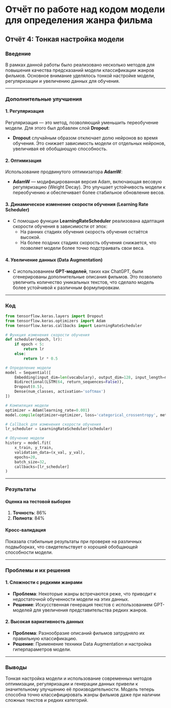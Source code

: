 # Отчёт по работе над кодом модели для определения жанра фильма

## Отчёт 4: Тонкая настройка модели

### Введение
В рамках данной работы было реализовано несколько методов для повышения качества предсказаний модели классификации жанров фильмов. Основное внимание уделялось тонкой настройке модели, регуляризации и увеличению данных для обучения.

---

### Дополнительные улучшения

#### 1. **Регуляризация**
Регуляризация — это метод, позволяющий уменьшить переобучение модели. Для этого был добавлен слой **Dropout**:
- **Dropout** случайным образом отключает долю нейронов во время обучения. Это снижает зависимость модели от отдельных нейронов, увеличивая её обобщающую способность.

#### 2. **Оптимизация**
Использование продвинутого оптимизатора **AdamW**:
- **AdamW** — модифицированная версия Adam, включающая весовую регуляризацию (Weight Decay). Это улучшает устойчивость модели к переобучению и обеспечивает более стабильное обновление весов.

#### 3. **Динамическое изменение скорости обучения (Learning Rate Scheduler)**
- С помощью функции **LearningRateScheduler** реализована адаптация скорости обучения в зависимости от эпох:
  - На ранних стадиях обучения скорость обучения остаётся высокой.
  - На более поздних стадиях скорость обучения снижается, что позволяет модели более точно подстраивать свои веса.

#### 4. **Увеличение данных (Data Augmentation)**
- С использованием **GPT-моделей**, таких как ChatGPT, были сгенерированы дополнительные описания фильмов. Это позволило увеличить количество уникальных текстов, что сделало модель более устойчивой к различным формулировкам.

---

### Код

```python
from tensorflow.keras.layers import Dropout
from tensorflow.keras.optimizers import Adam
from tensorflow.keras.callbacks import LearningRateScheduler

# Функция изменения скорости обучения
def scheduler(epoch, lr):
    if epoch < 5:
        return lr
    else:
        return lr * 0.5

# Определение модели
model = Sequential([
    Embedding(input_dim=len(vocabulary), output_dim=128, input_length=max_sequence_length),
    Bidirectional(LSTM(64, return_sequences=False)),
    Dropout(0.5),
    Dense(num_classes, activation='softmax')
])

# Компиляция модели
optimizer = Adam(learning_rate=0.001)
model.compile(optimizer=optimizer, loss='categorical_crossentropy', metrics=['accuracy'])

# Callback для изменения скорости обучения
lr_scheduler = LearningRateScheduler(scheduler)

# Обучение модели
history = model.fit(
    x_train, y_train,
    validation_data=(x_val, y_val),
    epochs=20,
    batch_size=32,
    callbacks=[lr_scheduler]
)
```

---

### Результаты

#### Оценка на тестовой выборке
1. **Точность**: 86%
2. **Полнота**: 84%

#### Кросс-валидация
Показала стабильные результаты при проверке на различных подвыборках, что свидетельствует о хорошей обобщающей способности модели.

---

### Проблемы и их решения

#### 1. **Сложности с редкими жанрами**
- **Проблема**: Некоторые жанры встречаются реже, что приводит к недостаточной обученности модели на этих данных.
- **Решение**: Искусственная генерация текстов с использованием GPT-моделей для увеличения представительства редких жанров.

#### 2. **Высокая вариативность данных**
- **Проблема**: Разнообразие описаний фильмов затрудняло их правильную классификацию.
- **Решение**: Применение техники Data Augmentation и настройка гиперпараметров модели.

---

### Выводы

Тонкая настройка модели и использование современных методов оптимизации, регуляризации и генерации данных привели к значительному улучшению её производительности. Модель теперь способна точно классифицировать жанры фильмов даже при наличии сложных текстов и редких категорий.
